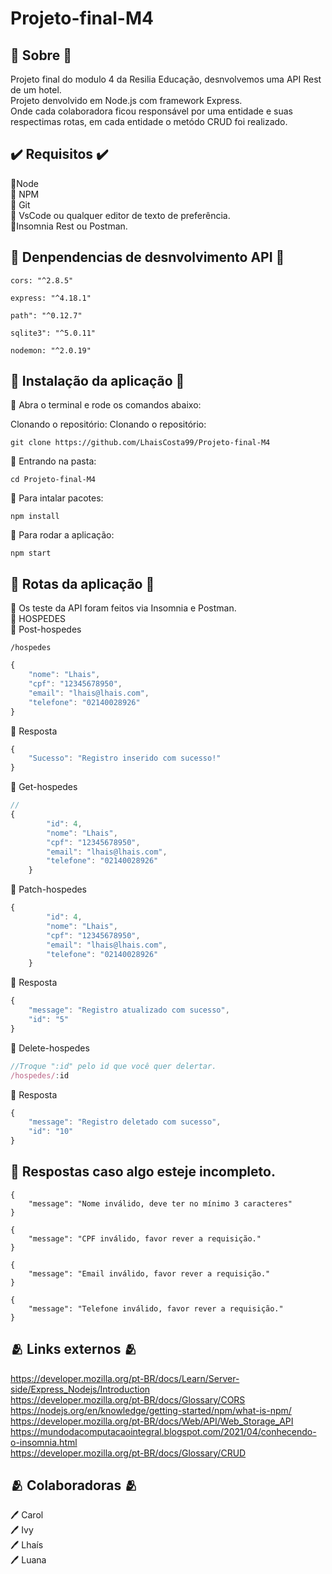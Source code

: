# Projeto-final-M4
## :hotel: Sobre :hotel:
Projeto final do modulo 4 da Resilia Educação, desnvolvemos uma API Rest de um hotel.<br>
Projeto denvolvido em Node.js com framework Express.<br>
Onde cada colaboradora ficou responsável por uma entidade e suas respectimas rotas, em cada entidade  o metódo CRUD foi realizado.

## :heavy_check_mark:  Requisitos   :heavy_check_mark:

 :small_blue_diamond:Node <br>
 :small_blue_diamond: NPM <br>
 :small_blue_diamond: Git <br>
:small_blue_diamond: VsCode ou qualquer editor de texto de preferência.<br>
:small_blue_diamond:Insomnia Rest ou Postman.



## :dart: Denpendencias de desnvolvimento API :dart:
```
cors: "^2.8.5"
```
```
express: "^4.18.1"
```
```
path": "^0.12.7"
```
```
sqlite3": "^5.0.11"
```
```
nodemon: "^2.0.19"
```
## :lock_with_ink_pen: Instalação da aplicação :lock_with_ink_pen:

:small_blue_diamond: Abra o terminal e rode os comandos abaixo: <br>

Clonando o repositório: Clonando o repositório:
```
git clone https://github.com/LhaisCosta99/Projeto-final-M4
```
:small_blue_diamond: Entrando na pasta:
```
cd Projeto-final-M4
```
:small_blue_diamond: Para intalar pacotes:
```
npm install
```
:small_blue_diamond: Para rodar a aplicação:
```
npm start
```
## :footprints: Rotas da aplicação :footprints:
:small_blue_diamond: Os teste da API foram feitos via Insomnia e Postman. <br>
:small_blue_diamond: HOSPEDES <br>
:dart: Post-hospedes <br>
```
/hospedes
```
```js
{
    "nome": "Lhais",
    "cpf": "12345678950",
    "email": "lhais@lhais.com",
    "telefone": "02140028926"
}
```
:speech_balloon: Resposta <br>
```js
{
	"Sucesso": "Registro inserido com sucesso!"
}
```
:dart: Get-hospedes <br>
```js
//
{
		"id": 4,
		"nome": "Lhais",
		"cpf": "12345678950",
		"email": "lhais@lhais.com",
		"telefone": "02140028926"
	}
```
:dart: Patch-hospedes <br>
```js
{
		"id": 4,
		"nome": "Lhais",
		"cpf": "12345678950",
		"email": "lhais@lhais.com",
		"telefone": "02140028926"
	}
```
:speech_balloon: Resposta <br>
```js
{
	"message": "Registro atualizado com sucesso",
	"id": "5"
}
```
:dart: Delete-hospedes <br>
```js
//Troque ":id" pelo id que você quer delertar.
/hospedes/:id
```
:speech_balloon: Resposta <br>
```js
{
	"message": "Registro deletado com sucesso",
	"id": "10"
}
```

## :speech_balloon: Respostas caso algo esteje incompleto.
```
{
	"message": "Nome inválido, deve ter no mínimo 3 caracteres"
}
```
```
{
	"message": "CPF inválido, favor rever a requisição."
}
```
```
{
	"message": "Email inválido, favor rever a requisição."
}
```
```
{
	"message": "Telefone inválido, favor rever a requisição."
}
```
## :people_hugging: Links externos :people_hugging:
 https://developer.mozilla.org/pt-BR/docs/Learn/Server-side/Express_Nodejs/Introduction <br>
https://developer.mozilla.org/pt-BR/docs/Glossary/CORS <br>
https://nodejs.org/en/knowledge/getting-started/npm/what-is-npm/ <br>
https://developer.mozilla.org/pt-BR/docs/Web/API/Web_Storage_API <br>
https://mundodacomputacaointegral.blogspot.com/2021/04/conhecendo-o-insomnia.html <br>
https://developer.mozilla.org/pt-BR/docs/Glossary/CRUD
## :people_hugging: Colaboradoras :people_hugging:
:pen: Carol <br>
:pen: Ivy <br>
:pen: Lhaís <br>
:pen: Luana <br>
